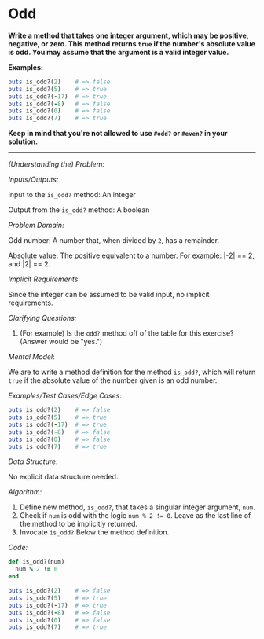 # Odd

**Write a method that takes one integer argument, which may be positive, negative, or zero. This method returns `true` if the number's absolute value is odd. You may assume that the argument is a valid integer value.**

**Examples:**

```ruby
puts is_odd?(2)    # => false
puts is_odd?(5)    # => true
puts is_odd?(-17)  # => true
puts is_odd?(-8)   # => false
puts is_odd?(0)    # => false
puts is_odd?(7)    # => true
```

**Keep in mind that you're not allowed to use `#odd?` or `#even?` in your solution.**

---

*(Understanding the) Problem:*

*Inputs/Outputs:*

Input to the `is_odd?` method: An integer

Output from the `is_odd?` method: A boolean

*Problem Domain:*

Odd number: A number that, when divided by `2`, has a remainder.

Absolute value: The positive equivalent to a number. For example: |-2| == 2, and |2| == 2.

*Implicit Requirements*:

Since the integer can be assumed to be valid input, no implicit requirements.

*Clarifying Questions:*

1. (For example) Is the `odd?` method off of the table for this exercise? (Answer would be "yes.")

*Mental Model*:

We are to write a method definition for the method `is_odd?`, which will return `true` if the absolute value of the number given is an odd number. 

*Examples/Test Cases/Edge Cases:*

```ruby
puts is_odd?(2)    # => false
puts is_odd?(5)    # => true
puts is_odd?(-17)  # => true
puts is_odd?(-8)   # => false
puts is_odd?(0)    # => false
puts is_odd?(7)    # => true
```

*Data Structure*:

No explicit data structure needed.

*Algorithm:*

1. Define new method, `is_odd?`, that takes a singular integer argument, `num`.
2. Check if `num` is odd with the logic `num % 2 != 0`. Leave as the last line of the method to be implicitly returned.
3. Invocate `is_odd?` Below the method definition.

*Code:*

```ruby
def is_odd?(num)
  num % 2 != 0
end

puts is_odd?(2)    # => false
puts is_odd?(5)    # => true
puts is_odd?(-17)  # => true
puts is_odd?(-8)   # => false
puts is_odd?(0)    # => false
puts is_odd?(7)    # => true
```















